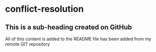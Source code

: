 # conflict-resolution

## This is a sub-heading created on GitHub

All of this content is added to the README file has been added from my remote GIT repository
